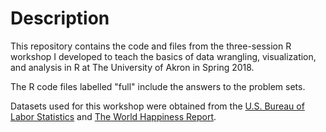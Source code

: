 # Description

This repository contains the code and files from the three-session R workshop I developed to teach the basics of data wrangling, visualization, and analysis in R at The University of Akron in Spring 2018.

The R code files labelled "full" include the answers to the problem sets.

Datasets used for this workshop were obtained from the [U.S. Bureau of Labor Statistics](https://www.bls.gov/oes/) and [The World Happiness Report](https://worldhappiness.report).

